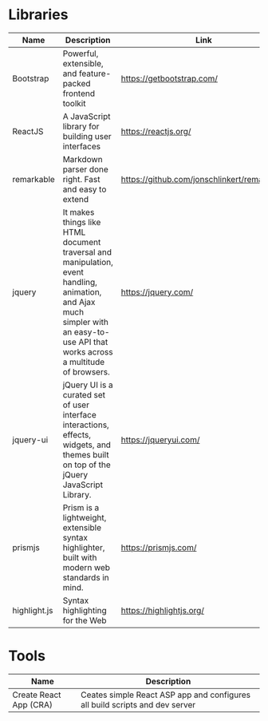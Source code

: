 
# Libraries

Name|Description|Link
--|--|--
Bootstrap|Powerful, extensible, and feature-packed frontend toolkit|https://getbootstrap.com/
ReactJS|A JavaScript library for building user interfaces|https://reactjs.org/
remarkable|Markdown parser done right. Fast and easy to extend|https://github.com/jonschlinkert/remarkable
jquery|It makes things like HTML document traversal and manipulation, event handling, animation, and Ajax much simpler with an easy-to-use API that works across a multitude of browsers.|https://jquery.com/
jquery-ui|jQuery UI is a curated set of user interface interactions, effects, widgets, and themes built on top of the jQuery JavaScript Library.|https://jqueryui.com/
prismjs|Prism is a lightweight, extensible syntax highlighter, built with modern web standards in mind.|https://prismjs.com/
highlight.js|Syntax highlighting for the Web|https://highlightjs.org/

# Tools

Name|Description
--|--
Create React App (CRA)|Ceates simple React ASP app and configures all build scripts and dev server|https://create-react-app.dev/